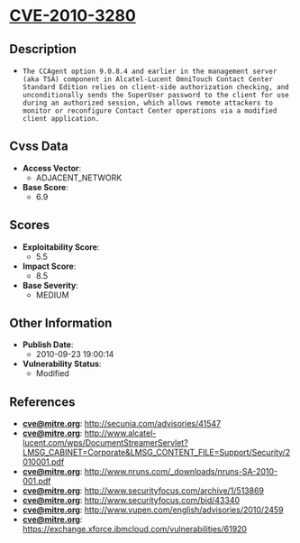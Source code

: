 
# [CVE-2010-3280](http://secunia.com/advisories/41547)

## Description

- `The CCAgent option 9.0.8.4 and earlier in the management server (aka TSA) component in Alcatel-Lucent OmniTouch Contact Center Standard Edition relies on client-side authorization checking, and unconditionally sends the SuperUser password to the client for use during an authorized session, which allows remote attackers to monitor or reconfigure Contact Center operations via a modified client application.`

## Cvss Data

- **Access Vector**:
  - ADJACENT_NETWORK
- **Base Score**:
  - 6.9

## Scores

- **Exploitability Score**:
  - 5.5
- **Impact Score**:
  - 8.5
- **Base Severity**:
  - MEDIUM

## Other Information

- **Publish Date**:
  - 2010-09-23 19:00:14
- **Vulnerability Status**:
  - Modified

## References

- **cve@mitre.org**: http://secunia.com/advisories/41547
- **cve@mitre.org**: http://www.alcatel-lucent.com/wps/DocumentStreamerServlet?LMSG_CABINET=Corporate&LMSG_CONTENT_FILE=Support/Security/2010001.pdf
- **cve@mitre.org**: http://www.nruns.com/_downloads/nruns-SA-2010-001.pdf
- **cve@mitre.org**: http://www.securityfocus.com/archive/1/513869
- **cve@mitre.org**: http://www.securityfocus.com/bid/43340
- **cve@mitre.org**: http://www.vupen.com/english/advisories/2010/2459
- **cve@mitre.org**: https://exchange.xforce.ibmcloud.com/vulnerabilities/61920

